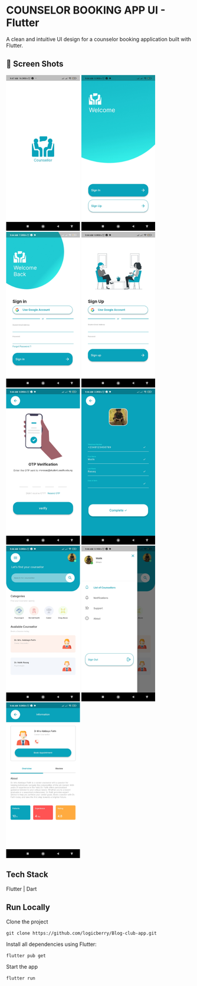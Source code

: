 
# COUNSELOR BOOKING APP UI - Flutter

A clean and intuitive UI design for a counselor booking application built with Flutter.

## 📸 Screen Shots

<p float="left">
<img src="https://github.com/logicberry/counsellor_booking_app/blob/c5dddaa84d84aabcbd07b5d5148f5fba5b0ae817/screenshots%20/screenshot_1.jpg?raw=true" width="200">
<img src="https://github.com/logicberry/counsellor_booking_app/blob/c5dddaa84d84aabcbd07b5d5148f5fba5b0ae817/screenshots%20/screenshot_2.jpg?raw=true" width="200">
<img src="https://github.com/logicberry/counsellor_booking_app/blob/c5dddaa84d84aabcbd07b5d5148f5fba5b0ae817/screenshots%20/screenshot_3.jpg?raw=true" width="200">
<img src="https://github.com/logicberry/counsellor_booking_app/blob/c5dddaa84d84aabcbd07b5d5148f5fba5b0ae817/screenshots%20/screenshot_4.jpg?raw=true" width="200">
<img src="https://github.com/logicberry/counsellor_booking_app/blob/c5dddaa84d84aabcbd07b5d5148f5fba5b0ae817/screenshots%20/screenshot_5.jpg?raw=true" width="200">
<img src="https://github.com/logicberry/counsellor_booking_app/blob/c5dddaa84d84aabcbd07b5d5148f5fba5b0ae817/screenshots%20/screenshot_6.jpg?raw=true" width="200">
<img src="https://github.com/logicberry/counsellor_booking_app/blob/c5dddaa84d84aabcbd07b5d5148f5fba5b0ae817/screenshots%20/screenshot_7.jpg?raw=true" width="200">
<img src="https://github.com/logicberry/counsellor_booking_app/blob/c5dddaa84d84aabcbd07b5d5148f5fba5b0ae817/screenshots%20/screenshot_8.jpg?raw=true" width="200">
<img src="https://github.com/logicberry/counsellor_booking_app/blob/c5dddaa84d84aabcbd07b5d5148f5fba5b0ae817/screenshots%20/screenshot_9.jpg?raw=true" width="200">

</p>



## Tech Stack
Flutter | Dart



## Run Locally

Clone the project

```
git clone https://github.com/logicberry/Blog-club-app.git
```

Install all dependencies using Flutter:

```
flutter pub get
```

Start the app

```
flutter run
```


